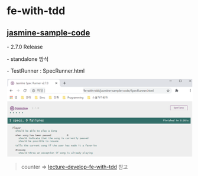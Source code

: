 # fe-with-tdd

## <a href="https://github.com/jasmine/jasmine/releases">jasmine-sample-code</a>

\- 2.7.0 Release

\- standalone 방식

\- TestRunner : SpecRunner.html

<img src="images/jasmine-01.png"/>



























> counter => <a href="https://github.com/jeonghwan-kim/lecture-develop-fe-with-tdd">lecture-develop-fe-with-tdd</a> 참고
